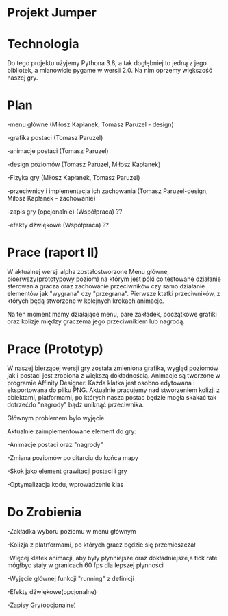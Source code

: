 # Projekt Jumper


# Technologia
Do tego projektu użyjemy Pythona 3.8, a tak dogłębniej to jedną z jego bibliotek, a mianowicie pygame w wersji 2.0. Na nim oprzemy większość naszej gry.

# Plan
-menu główne (Miłosz Kapłanek, Tomasz Paruzel - design)

-grafika postaci (Tomasz Paruzel)

-animacje postaci (Tomasz Paruzel)

-design poziomów (Tomasz Paruzel, Miłosz Kapłanek)

-Fizyka gry (Miłosz Kapłanek, Tomasz Paruzel)

-przeciwnicy i implementacja ich zachowania (Tomasz Paruzel-design, Miłosz Kapłanek - zachowanie)

-zapis gry (opcjonalnie) (Współpraca) ??

-efekty dźwiękowe (Współpraca) ??

# Prace (raport II)
W aktualnej wersji alpha zostałostworzone Menu główne, pioerwszy(prototypowy poziom) na którym jest póki co testowane działanie sterowania gracza oraz zachowanie przeciwników czy samo działanie elementów jak "wygrana" czy "przegrana". Pierwsze ktatki przeciwników, z których będą stworzone w kolejnych krokach animacje.

Na ten moment mamy działające menu, pare zakładek, początkowe grafiki oraz kolizje między graczema jego przeciwnikiem lub nagrodą.

# Prace (Prototyp)

W naszej bierzącej wersji gry została zmieniona grafika, wygląd poziomów jak i postaci jest zrobiona z większą  dokładnością.
Animacje są tworzone w programie Affinity Designer. Każda klatka jest osobno edytowana i eksportowana do pliku PNG.
Aktualnie pracujemy nad stworzeniem kolizji z obiektami, platformami, po których nasza postac będzie mogła skakać tak dotrzećdo "nagrody" bądź uniknąć przeciwnika.

Głównym problemem było wyjęcie 

Aktualnie zaimplementowane element do gry:

-Animacje postaci oraz "nagrody"

-Zmiana poziomów po ditarciu do końca mapy 

-Skok jako element grawitacji postaci i gry

-Optymalizacja kodu, wprowadzenie klas

# Do Zrobienia

-Zakładka wyboru poziomu w menu głównym

-Kolizja z platrformami, po których gracz będzie się przemieszczał

-Więcej klatek animacji, aby były płynniejsze oraz dokładniejsze,a tick rate mógłbyc stały w granicach 60 fps dla lepszej płynności 
 
-Wyjęcie głównej funkcji "running" z definicji
 
-Efekty dźwiękowe(opcjonalne)

-Zapisy Gry(opcjonalne)
 
 
